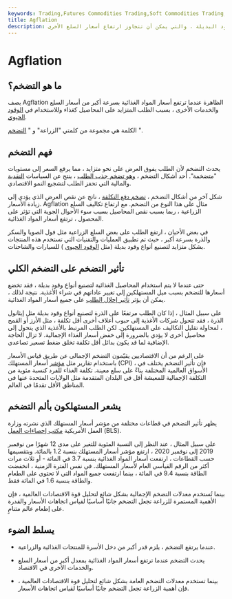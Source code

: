 ```yaml
---
keywords: Trading,Futures Commodities Trading,Soft Commodities Trading,Futures and Commodities Trading
title: Agflation
description: التضخم هو التضخم المرتبط بزيادة الأسعار الزراعية لتصنيع الغذاء وأنواع الوقود البديلة ، والتي يمكن أن تتجاوز ارتفاع أسعار السلع الأخرى.
---
```


# Agflation
## ما هو التضخم؟

يصف Agflation الظاهرة عندما ترتفع أسعار المواد الغذائية بسرعة أكبر من أسعار السلع والخدمات الأخرى ، بسبب الطلب المتزايد على المحاصيل كغذاء وللاستخدام في [الوقود الحيوي](/biofuel).

الكلمة هي مجموعة من كلمتي "الزراعة" و " [التضخم](/inflation) ".

## فهم التضخم

يحدث التضخم لأن الطلب يفوق العرض على نحو متزايد ، مما يرفع السعر إلى مستويات "متضخمة". أحد أشكال التضخم ، [وهو تضخم جذب الطلب](/demandpullinflation) ، ينتج عن السياسات [النقدية](/monetarypolicy) والمالية التي تحفز الطلب لتشجيع النمو الاقتصادي.

شكل آخر من أشكال التضخم ، [تضخم دفع التكلفة](/costpushinflation) ، ناتج عن نقص العرض الذي يؤدي إلى زيادة الأسعار. Agflation مثال على هذا النوع من التضخم. مع ارتفاع تكاليف السلع الزراعية ، ربما بسبب نقص المحاصيل بسبب سوء الأحوال الجوية التي تؤثر على المحصول ، ترتفع أسعار المواد الغذائية.

في بعض الأحيان ، ارتفع الطلب على بعض السلع الزراعية مثل فول الصويا والسكر والذرة بسرعة أكبر ، حيث تم تطبيق العمليات والتقنيات التي تستخدم هذه المنتجات بشكل متزايد لتصنيع أنواع وقود بديلة (مثل [الوقود الحيوي](/biofuel) ) للسيارات والشاحنات.

## تأثير التضخم على التضخم الكلي

حتى عندما لا يتم استخدام المحاصيل الغذائية لتصنيع أنواع وقود بديلة ، فقد تخضع أسعارها للتضخم بسبب ميل المستهلكين إلى تغيير عاداتهم في شراء الأغذية. نتيجة لذلك ، يمكن أن يؤثر [تأثير إحلال الطلب](/substitution-effect) على جميع أسعار المواد الغذائية.

على سبيل المثال ، إذا كان الطلب مرتفعًا على الذرة لتصنيع أنواع وقود بديلة مثل إيثانول الذرة ، فقد تتحول شركات الأغذية إلى حبوب أعلاف أخرى أقل تكلفة ، مثل الأرز أو القمح ، لمحاولة تقليل التكاليف على المستهلكين. لكن الطلب المرتبط بالأغذية الذي يتحول إلى محاصيل أخرى لا يؤدي بالضرورة إلى خفض أسعار الغذاء الإجمالية. لا تزال الحاجة الإضافية لما قد يكون بدائل أقل تكلفة تخلق ضغط تسعير تصاعدي.

على الرغم من أن الاقتصاديين يقيّمون التضخم الإجمالي عن طريق قياس الأسعار باستخدام تقارير مثل [مؤشر](/consumerpriceindex) أسعار المستهلك (CPI) ، فإن تأثير التضخم يختلف في الأسواق العالمية المختلفة بناءً على سلع معينة. تكلفة الغذاء للفرد كنسبة مئوية من التكلفة الإجمالية للمعيشة أقل في البلدان المتقدمة مثل الولايات المتحدة عنها في المناطق الأقل تقدمًا في العالم.

## يشعر المستهلكون بألم التضخم

يظهر تأثير التضخم في قطاعات مختلفة من مؤشر أسعار المستهلك الذي نشرته وزارة العمل الأمريكية [مكتب إحصاءات العمل](/bls) (BLS).

على سبيل المثال ، عند النظر إلى النسبة المئوية للتغير على مدى 12 شهرًا من نوفمبر 2019 إلى نوفمبر 2020 ، ارتفع مؤشر أسعار المستهلك بنسبة 1.2 بالمائة. وبتقسيمها حسب القطاعات ، ارتفعت أسعار المواد الغذائية بنسبة 3.7 في المائة - أو ثلاث مرات أكثر من الرقم القياسي العام لأسعار المستهلك. في نفس الفترة الزمنية ، انخفضت الطاقة بنسبة 9.4 في المائة ، بينما ارتفعت جميع المواد التي لا تحتوي على الطعام والطاقة بنسبة 1.6 في المائة فقط.

بينما تُستخدم معدلات التضخم الإجمالية بشكل شائع لتحليل قوة الاقتصادات العالمية ، فإن الأهمية المستمرة للزراعة تجعل التضخم جانبًا أساسيًا لقياس اتجاهات الأسعار والقدرة على إطعام عالم متنامٍ.

## يسلط الضوء

- عندما يرتفع التضخم ، يلزم قدر أكبر من دخل الأسرة للمنتجات الغذائية والزراعية.

- يحدث التضخم عندما ترتفع أسعار المواد الغذائية بمعدل أكبر من أسعار السلع والخدمات الأخرى في الاقتصاد.

- بينما تستخدم معدلات التضخم العامة بشكل شائع لتحليل قوة الاقتصادات العالمية ، فإن أهمية الزراعة تجعل التضخم جانبًا أساسيًا لقياس اتجاهات الأسعار.

